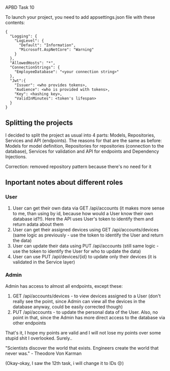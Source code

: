 APBD Task 10

To launch your project, you need to add appsettings.json file with these contents:
```
{
  "Logging": {
    "LogLevel": {
      "Default": "Information",
      "Microsoft.AspNetCore": "Warning"
    }
  },
  "AllowedHosts": "*",
  "ConnectionStrings": {
    "EmployeeDatabase": "<your connection string>"
  },
  "Jwt":{
    "Issuer": <who provides tokens>,
    "Audience": <who is provided with tokens>,
    "Key": <hashing key>,
    "ValidInMinutes": <token's lifespan>
  }
}
```

## Splitting the projects
I decided to split the project as usual into 4 parts: Models, Repositories, Services and API (endpoints). The reasons for that are the same as before: Models for model definition, Repositories for repositories (connection to the database), Services for validation and API for endpoints and Dependency Injections.

Correction: removed repository pattern because there's no need for it

## Inportant notes about different roles
### User
1. User can get their own data via GET /api/accounts (it makes more sense to me, than using by id, because how would a User know their own database id?!). Here the API uses User's token to identify them and return adata about them
2. User can get their assigned devices using GET /api/accounts/devices (same logic as previously - use the token to identify the User and return the data)
3. User can update their data using PUT /api/accounts (still same logic - use the token to identify the User for who to update the data)
4. User can use PUT /api/devices/{id} to update only their devices (it is validated in the Service layer)
### Admin
Admin has access to almost all endpoints, except these:
1. GET /api/accounts/devices - to view devices assigned to a User (don't really see the point, since Admin can view all the devices in the database anyway, could be easily corrected though)
2. PUT /api/accounts - to update the personal data of the User. Also, no point in that, since the Admin has more direct access to the database via other endpoints

That's it, I hope my points are valid and I will not lose my points over some stupid shit I overlooked. Surely..

"Scientists discover the world that exists. Engineers create the world that never was." - Theodore Von Karman

(Okay-okay, I saw the 12th task, i will change it to IDs 😒)
